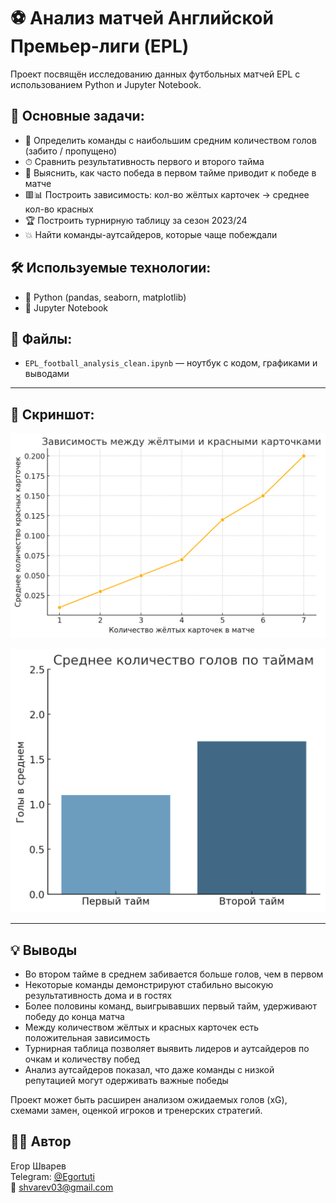 # ⚽ Анализ матчей Английской Премьер-лиги (EPL)

Проект посвящён исследованию данных футбольных матчей EPL с использованием Python и Jupyter Notebook.

## 📌 Основные задачи:
- 🔢 Определить команды с наибольшим средним количеством голов (забито / пропущено)
- ⏱ Сравнить результативность первого и второго тайма
- 🧠 Выяснить, как часто победа в первом тайме приводит к победе в матче
- 🟥📊 Построить зависимость: кол-во жёлтых карточек → среднее кол-во красных
- 🏆 Построить турнирную таблицу за сезон 2023/24
- 💥 Найти команды-аутсайдеров, которые чаще побеждали

## 🛠 Используемые технологии:
- 🐍 Python (pandas, seaborn, matplotlib)
- 📓 Jupyter Notebook

## 📂 Файлы:
- `EPL_football_analysis_clean.ipynb` — ноутбук с кодом, графиками и выводами

---

## 🚀 Скриншот:
![Зависимость карточек](https://raw.githubusercontent.com/Shvarev495/epl-football-analysis/main/epl_yellow_vs_red.png)

![Среднее количество голов по таймам](https://raw.githubusercontent.com/Shvarev495/epl-football-analysis/main/epl_goals_by_half.png)

---

## 💡 Выводы

- Во втором тайме в среднем забивается больше голов, чем в первом
- Некоторые команды демонстрируют стабильно высокую результативность дома и в гостях
- Более половины команд, выигрывавших первый тайм, удерживают победу до конца матча
- Между количеством жёлтых и красных карточек есть положительная зависимость
- Турнирная таблица позволяет выявить лидеров и аутсайдеров по очкам и количеству побед
- Анализ аутсайдеров показал, что даже команды с низкой репутацией могут одерживать важные победы

Проект может быть расширен анализом ожидаемых голов (xG), схемами замен, оценкой игроков и тренерских стратегий.

## 👨‍💻 Автор
Егор Шварев  
Telegram: [@Egortuti](https://t.me/Egortuti)  
📧 shvarev03@gmail.com  
